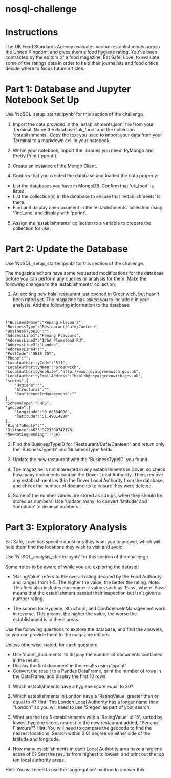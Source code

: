 # nosql-challenge

# Instructions
The UK Food Standards Agency evaluates various establishments across the United Kingdom, and gives them a food hygiene rating. You've been contracted by the editors of a food magazine, Eat Safe, Love, to evaluate some of the ratings data in order to help their journalists and food critics decide where to focus future articles.

# Part 1: Database and Jupyter Notebook Set Up
Use 'NoSQL_setup_starter.ipynb' for this section of the challenge.

1. Import the data provided in the 'establishments.json' file from your Terminal. Name the database 'uk_food' and the collection 'establishments'. Copy the text you used to import your data from your Terminal to a markdown cell in your notebook.

2. Within your notebook, import the libraries you need: PyMongo and Pretty Print ('pprint').

3. Create an instance of the Mongo Client.

4. Confirm that you created the database and loaded the data properly:
* List the databases you have in MongoDB. Confirm that 'uk_food' is listed.
* List the collection(s) in the database to ensure that 'establishments' is there.
* Find and display one document in the 'establishments' collection using 'find_one' and display with 'pprint'.

5. Assign the 'establishments' collection to a variable to prepare the collection for use.

# Part 2: Update the Database
Use 'NoSQL_setup_starter.ipynb' for this section of the challenge.

The magazine editors have some requested modifications for the database before you can perform any queries or analysis for them. Make the following changes to the 'establishments' collection:

1. An exciting new halal restaurant just opened in Greenwich, but hasn't been rated yet. The magazine has asked you to include it in your analysis. Add the following information to the database:
#
    {"BusinessName":"Penang Flavours",
    "BusinessType":"Restaurant/Cafe/Canteen",
    "BusinessTypeID":"",
    "AddressLine1":"Penang Flavours",
    "AddressLine2":"146A Plumstead Rd",
    "AddressLine3":"London",
    "AddressLine4":"",
    "PostCode":"SE18 7DY",
    "Phone":"",
    "LocalAuthorityCode":"511",
    "LocalAuthorityName":"Greenwich",
    "LocalAuthorityWebSite":"http://www.royalgreenwich.gov.uk",
    "LocalAuthorityEmailAddress":"health@royalgreenwich.gov.uk",
    "scores":{
        "Hygiene":"",
        "Structural":"",
        "ConfidenceInManagement":""
    },
    "SchemeType":"FHRS",
    "geocode":{
        "longitude":"0.08384000",
        "latitude":"51.49014200"
    },
    "RightToReply":"",
    "Distance":4623.9723280747176,
    "NewRatingPending":True}

2. Find the BusinessTypeID for "Restaurant/Cafe/Canteen" and return only the 'BusinessTypeID' and 'BusinessType' fields.

3. Update the new restaurant with the 'BusinessTypeID' you found.

4. The magazine is not interested in any establishments in Dover, so check how many documents contain the Dover Local Authority. Then, remove any establishments within the Dover Local Authority from the database, and check the number of documents to ensure they were deleted.

5. Some of the number values are stored as strings, when they should be stored as numbers. Use 'update_many' to convert 'latitude' and 'longitude' to decimal numbers.

# Part 3: Exploratory Analysis
Eat Safe, Love has specific questions they want you to answer, which will help them find the locations they wish to visit and avoid.

Use 'NoSQL_analysis_starter.ipynb' for this section of the challenge.

Some notes to be aware of while you are exploring the dataset:

* 'RatingValue' refers to the overall rating decided by the Food Authority and ranges from 1-5. The higher the value, the better the rating. Note: This field also includes non-numeric values such as 'Pass', where 'Pass' means that the establishment passed their inspection but isn't given a number rating.

* The scores for Hygiene, Structural, and ConfidenceInManagement work in reverse. This means, the higher the value, the worse the establishment is in these areas.

Use the following questions to explore the database, and find the answers, so you can provide them to the magazine editors.

Unless otherwise stated, for each question:

* Use 'count_documents' to display the number of documents contained in the result.
* Display the first document in the results using 'pprint'.
* Convert the result to a Pandas DataFrame, print the number of rows in the DataFrame, and display the first 10 rows.

1. Which establishments have a hygiene score equal to 20?

2. Which establishments in London have a 'RatingValue' greater than or equal to 4?
Hint: The London Local Authority has a longer name than "London" so you will need to use '$regex' as part of your search.

3. What are the top 5 establishments with a 'RatingValue' of '5', sorted by lowest hygiene score, nearest to the new restaurant added, "Penang Flavours"?
Hint: You will need to compare the geocode to find the nearest locations. Search within 0.01 degree on either side of the latitude and longitude.

4. How many establishments in each Local Authority area have a hygiene score of 0? Sort the results from highest to lowest, and print out the top ten local authority areas.

Hint: You will need to use the 'aggregation' method to answer this.
